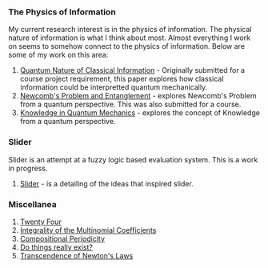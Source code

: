 ### The Physics of Information
My current research interest is in the physics of information. The physical nature of information is what I think about most. Almost everything I work on seems to somehow connect to the physics of information. Below are some of my work on this area:
1. [Quantum Nature of Classical Information](quantum_nature.pdf) - Originally submitted for a course project requirement, this paper explores how classical information could be interpretted quantum mechanically.
2. [Newcomb's Problem and Entanglement](quantum_newcomb.pdf) - explores Newcomb's Problem from a quantum perspective. This was also submitted for a course.
3. [Knowledge in Quantum Mechanics](quantum_knowledge.pdf) - explores the concept of Knowledge from a quantum perspective.

### Slider
Slider is an attempt at a fuzzy logic based evaluation system. This is a work in progress.
1. [Slider](slider-2.pdf) - is a detailing of the ideas that inspired slider.

### Miscellanea
1. [Twenty Four](twenty_four.pdf)
2. [Integrality of the Multinomial Coefficients](multinomial_integrality.pdf)
3. [Compositional Periodicity](compositional_periodicity.pdf)
4. [Do things really exist?](things_exist.pdf)
5. [Transcendence of Newton's Laws](newtonian_transcendence.pdf)
